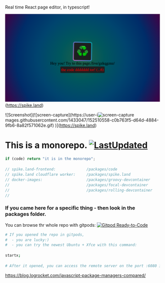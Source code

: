 Real time React page editor, in typescript!

![Screenshot](editor.png?11)(https://spike.land)

![Screenshot](![screen-capture](https://user-i![screen-capture](https://user-images.githubusercontent.com/1433047/152510761-ecd12293-1eaf-425e-ae7b-71238260cc8c.gif)
mages.githubusercontent.com/1433047/152510558-c0b763f5-d64d-4884-9fb6-8a82f571062e.gif)
)](https://spike.land)

# This is a monorepo. [![LastUpdated](https://img.shields.io/github/last-commit/zerdos/spike.land.svg)](https://github.com/zerdos/spike.land/)

```js
if (code) return "it is in the monorepo";

// spike.land-frontend:              /packages/code
// spike.land cloudflare worker:     /packages/spike.land
// docker-images:                    /packages/groovy-devcontainer
//                                   /packages/focal-devcontainer
//                                   /packages/rolling-devcontainer
//
```

### If you came here for a specific thing - then look in the packages folder.

You can browse thr whole repo with gitpods:
[![Gitpod Ready-to-Code](https://img.shields.io/badge/Gitpod-Ready--to--Code-blue?logo=gitpod)](https://gitpod.io/#https://github.com/zerdos/spike.land)

```bash
# If you opened the repo in gitpods, 
#  - you are lucky:) 
#  - you can try the newest Ubuntu + Xfce with this command:

startx;

# After it opened, you can access the remote server on the port :6080 in your browser.
```

https://blog.logrocket.com/javascript-package-managers-compared/
